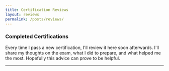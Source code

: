 ```yaml
---
title: Certification Reviews
layout: reviews
permalink: /posts/reviews/
---
```

### Completed Certifications
Every time I pass a new certification, I'll review it here soon afterwards. I'll share my thoughts on the exam, what I did to prepare, and what helped me the most. Hopefully this advice can prove to be helpful.

---

